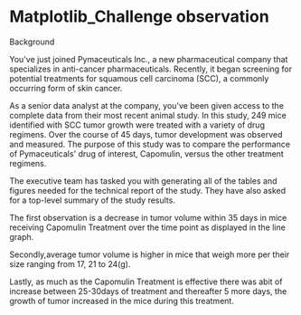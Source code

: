 # Matplotlib_Challenge observation
Background

You've just  joined Pymaceuticals Inc., a new pharmaceutical company that specializes in anti-cancer pharmaceuticals. Recently, it began screening for potential treatments for squamous cell carcinoma (SCC), a commonly occurring form of skin cancer.

As a senior data analyst at the company, you've been given access to the complete data from their most recent animal study. In this study, 249 mice identified with SCC tumor growth were treated with a variety of drug regimens. Over the course of 45 days, tumor development was observed and measured. The purpose of this study was to compare the performance of Pymaceuticals' drug of interest, Capomulin, versus the other treatment regimens. 

The executive team has tasked you with generating all of the tables and figures needed for the technical report of the study. They have also asked for a top-level summary of the study results.

The first observation is a decrease in tumor volume within 35 days in mice receiving Capomulin Treatment over the time point as displayed in the line graph.

Secondly,average tumor volume is higher in mice that weigh more per their size ranging from 17, 21 to 24(g).

Lastly, as much as the Capomulin Treatment is effective there was abit of increase between 25-30days of treatment and thereafter 5 more days, the growth of tumor increased in the mice during this treatment.
